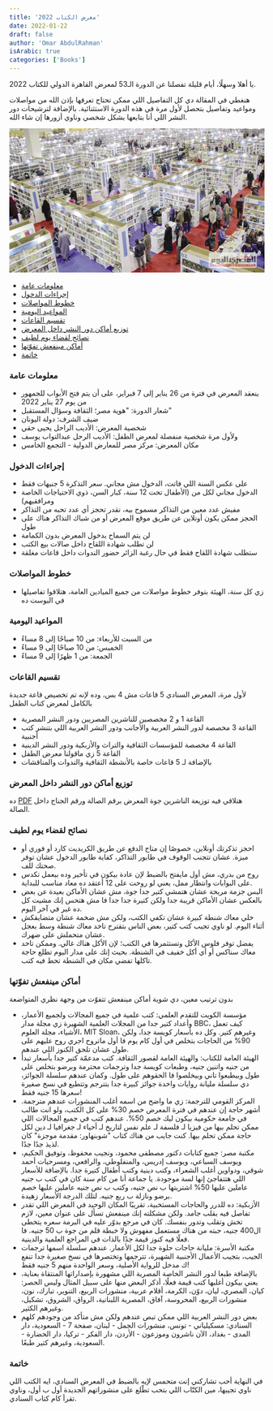 ```yaml
---
title: 'معرض الكتاب 2022'
date: 2022-01-22
draft: false
author: 'Omar AbdulRahman'
isArabic: true
categories: ['Books']
---
```


يا أهلا وسهلًا، أيام قليلة تفصلنا عن الدورة الـ53 لمعرض القاهرة الدولي للكتاب 2022.

هنغطي في المقالة دي كل التفاصيل اللي ممكن تحتاج تعرفها بإذن الله من مواصلات ومواعيد وتفاصيل بتحصل لأول مرة في هذه الدورة الاستثنائية. بالإضافة لترشيحات دور النشر اللي أنا بتابعها بشكل شخصي وناوي أزورها إن شاء الله.

![معرض القاهرة الدولي للكتاب](../../assets/cairo_bookfair_22.jpg)

- [معلومات عامة](#معلومات-عامة)
- [إجراءات الدخول](#إجراءات-الدخول)
- [خطوط المواصلات](#خطوط-المواصلات)
- [المواعيد اليومية](#المواعيد-اليومية)
- [تقسيم القاعات](#تقسيم-القاعات)
- [توزيع أماكن دور النشر داخل المعرض](#توزيع-أماكن-دور-النشر-داخل-المعرض)
- [نصائح لقضاء يوم لطيف](#نصائح-لقضاء-يوم-لطيف)
- [أماكن مينفعش تفوّتها](#أماكن-مينفعش-تفوّتها)
- [خاتمة](#خاتمة)

### معلومات عامة

- ينعقد المعرض في فترة من 26 يناير إلى 7 فبراير، على أن يتم فتح الأبواب للجمهور من يوم 27 يناير 2022
- شعار الدورة: "هوية مصر؛ الثقافة وسؤال المستقبل"
- ضيف الشرف: دولة اليونان
- شخصية المعرض: الأديب الراحل يحيى حقي
- ولأول مرة شخصية منفصلة لمعرض الطفل: الأديب الرحل عبدالتواب يوسف
- مكان المعرض: مركز مصر للمعارض الدولية - التجمع الخامس

### إجراءات الدخول

- على عكس السنة اللي فاتت، الدخول مش مجاني. سعر التذكرة 5 جنيهات فقط
- الدخول مجاني لكل من (الأطفال تحت 12 سنة، كبار السن، ذوي الاحتياجات الخاصة ومرافقيهم)
- مفيش عدد معين من التذاكر مسموح بيه، تقدر تحجز أي عدد تحبه من التذاكر
- الحجز ممكن يكون أونلاين عن طريق موقع المعرض أو من شباك التذاكر هناك على طول
- لن يتم السماح بدخول المعرض بدون الكمامة
- لن تطلب شهادة اللقاح داخل صالات بيع الكتب
- ستطلب شهادة اللقاح فقط في حال رغبة الزائر حضور الندوات داخل قاعات مغلقة

### خطوط المواصلات

- زي كل سنة، الهيئة بتوفر خطوط مواصلات من جميع الميادين العامة، هتلاقوا تفاصيلها في البوست ده

### المواعيد اليومية

- من السبت للأربعاء: من 10 صباحًا إلى 8 مساءً
- الخميس: من 10 صباحًا إلى 9 مساءً
- الجمعة: من 1 ظهرًا إلى 9 مساءً

### تقسيم القاعات

لأول مرة، المعرض السنادي 5 قاعات مش 4 بس، وده لإنه تم تخصيص قاعة جديدة بالكامل لمعرض كتاب الطفل

- القاعة 1 و 2 مخصصين للناشرين المصريين ودور النشر المصرية
- القاعة 3 مخصصة لدور النشر العربية والأجانب ودور النشر العربية اللي بتنشر كتب أجنبية
- القاعة 4 مخصصة للمؤسسات الثقافية والتراث والأزبكية ودور النشر الدينية
- القاعة 5 زي ماقولنا معرض الطفل
- بالإضافة لـ 5 قاعات خاصة بالأنشطة الثقافية والندوات والمناقشات

### توزيع أماكن دور النشر داخل المعرض

ده [PDF](https://drive.google.com/file/d/1Cfrq7Jtg-65RoAI81k2Ib5WJATc-_SgO/view) هتلاقي فيه توزيعة الناشرين جوة المعرض برقم الصالة ورقم الجناح داخل الصالة.

### نصائح لقضاء يوم لطيف

- احجز تذكرتك أونلاين، خصوصًا إن متاح الدفع عن طريق الكريديت كارد أو فوري أو ميزة. عشان تتجنب الوقوف في طابور التذاكر، كفاية طابور الدخول عشان توفر صحتك للف.
- روح من بدري، مش أول مايفتح بالضبط لإن عادة بيكون في تأخير وده بيعمل تكدس على البوابات وانتظار ممل، يعني لو روحت على 12 أعتقد ده معاد مناسب للبداية.
- البس جزمة مريحة عشان هتمشي كتير جدا جوة، مش عشان الأماكن بعيدة عن بعض بالعكس عشان الأماكن قريبة جدا ولكن كتيرة جدا جدا فا مش هتحس إنك مشيت كل ده غير في آخر اليوم.
- خلي معاك شنطة كبيرة عشان تكفي الكتب، ولكن مش ضخمة عشان متضايقكش أثناء اليوم. لو ناوي تجيب كتب كتير، بعض الناس بتقترح تاخد معاك شنطة وسط بعجل عشان متحملش على ضهرك.
- يفضل توفر فلوس الأكل وتستثمرها في الكتب؛ لإن الأكل هناك غالي. وممكن تاخد معاك سناكس أو أي أكل خفيف في الشنطة. بحيث إنك على مدار اليوم تطلع حاجة تاكلها تفضي مكان في الشنطة تحط فيه كتب.

### أماكن مينفعش تفوّتها

بدون ترتيب معين، دي شوية أماكن مينفعش تتفوّت من وجهة نظري المتواضعة

- مؤسسة الكويت للتقدم العلمي: كتب علمية في جميع المجالات ولجميع الأعمار، وأعداد كتير جدا من المجلات العلمية الشهيرة زي مجلة مدار BBC، كيف تعمل الأشياء، مجلة العلوم، MIT Sloan، وغيرهم كتير. وكل ده بأسعار كويسة جدا، ولكن 90% من الحاجات بتخلص في أول كام يوم فا أول ماتروح اجري روح عليهم على طول عشان تلحق الكنوز اللي عندهم.
- الهيئة العامة للكتاب: والهيئة العامة لقصور الثقافة. كتب مدعمّة كتير جدا بأسعار تبدأ من جنيه واتنين جنيه، وطبعات كويسة جدا وترجمات محترمة وبرضو بتخلص على طول وبيطبعوا تاني وبيخلصوا فا الحقوهم على طول. وكمان عندهم سلسلة الجوائز، دي سلسلة مليانة روايات واخدة جوائز كبيرة جدا بتترجم وتتطبع في نسخ صغيرة سعرها 15 جنيه فقط!
- المركز القومي للترجمة: زي ما واضح من اسمه أغلب المنشورات عندهم مترجمة. أشهر حاجة إن عندهم في فترة المعرض خصم 30% على كل الكتب، ولو انت طالب في جامعة حكومية بيكون ليك خصم 50%. عندهم كتب في جميع المجالات اللي ممكن تحلم بيها من فيزيا لـ فلسفة لـ علم نفس لتاريخ لـ أحياء لـ جغرافيا لـ دين لكل حاجة ممكن تحلم بيها. كنت جايب من هناك كتاب "شوبنهاور: مقدمة موجزة" كان لذيذ جدًا جدًا.
- مكتبة مصر: جميع كتابات دكتور مصطفى محمود، ونجيب محفوظ، وتوفيق الحكيم، ويوسف السباعي، ويوسف إدريس، والمنفلوطي، والرافعي، ومسرحيات أحمد شوقي، ودواوين أغلب الشعراء، وكتب دينية وكتب أطفال كتيرة جدا. بالإضافة للأسعار اللي هتتفاجئ إنها لسة موجودة. يا جماعة أنا من كام سنة كان في كتب ب جنيه عاملين عليها 50% اشتريتها ب نص جنيه، وكتب ب نص جنيه عاملين عليها خصم برضو ونازلة ب ربع جنيه. لتلك الدرجة الأسعار زهيدة.
- الأزبكية: ده للدرر والحاجات المستخبية، تقريبًا المكان الوحيد في المعرض اللي تقدر تفاصل فيه بقلب جامد. ولكن مشكلته إنك مينفعش تسأل على عنوان معين، لازم تخش وتقلب وتدور بنفسك. كان في مرجع بدوّر عليه في البرمة سعره يتخطى ال400 جنيه، جبته من هناك مستعمل مفهوش ولا خبطة قلم من جوة ب 50 جنيه. فا فعلًا فيه كنوز قيمة جدًا بالذات في المراجع العلمية والدينية.
- مكتبة الأسرة: مليانة حاجات حلوة جدا لكل الأعمار. عندهم سلسلة اسمها ترجمات الجيب، بتجيب الأعمال الأجنبية الشهيرة، تترجمها وتختصرها في نسخ صغيرة جدا تنفع ك مدخل للرواية الأصلية، وسعر الواحدة منهم 5 جنيه فقط!
- بالإضافة طبعا لدور النشر الخاصة المصرية اللي مشهورة بإصداراتها المنتقاة بعناية، يعني بيكون أغلبها كتب قيمة فعلًا، أذكر البعض منها على سبيل المثال وليس الحصر: كيان، المصري، ليان، دوّن، الكرمة، أقلام عربية، منشورات الربيع، التنوير، تبارك، نون، منشورات الربيع، المحروسة، آفاق، المصرية اللبنانية، الرواق، الشروق، تشكيل، وغيرهم الكثير.
- بعض دور النشر العربية اللي ممكن تبص عندهم ولكن مش متأكد من وجودهم كلهم السنادي: مسكيلياني - تونس، منشورات الجمل - لبنان، صفحة 7 - السعودية، دار المدى - بغداد، الآن ناشرون وموزعون - الأردن، دار الفكر - تركيا، دار الحضارة - السعودية، وغيرهم كتير طبعًا.

### خاتمة

في النهاية أحب تشاركني إنت متحمس لإيه بالضبط في المعرض السنادي، ايه الكتب اللي ناوي تجيبها، مين الكتّاب اللي بتحب تطّلع على منشوراتهم الجديدة أول ب أول، وناوي تقرأ كام كتاب السنادي.
